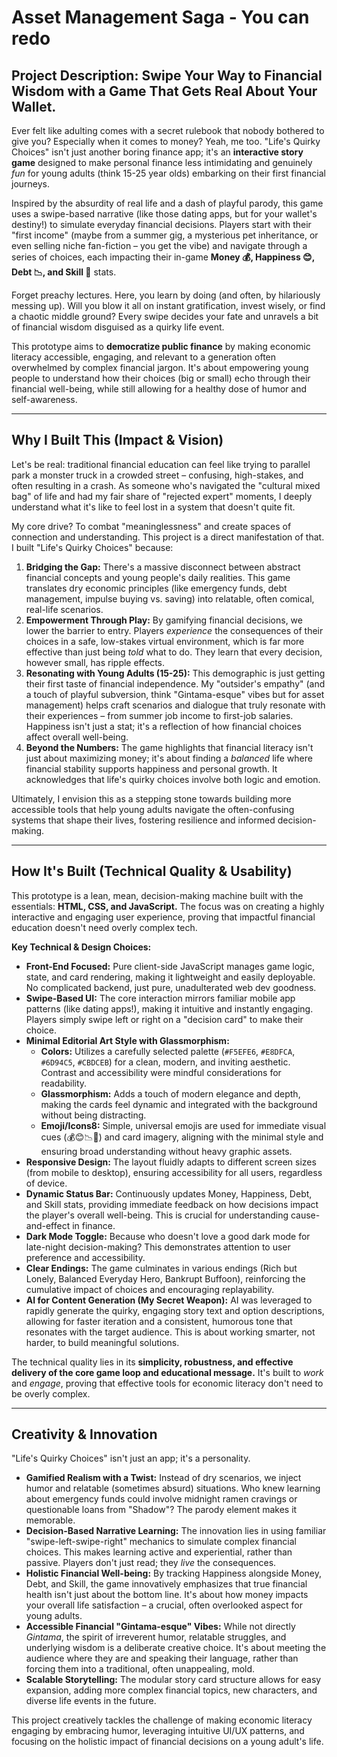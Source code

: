 # Asset Management Saga - You can redo

## Project Description: Swipe Your Way to Financial Wisdom with a Game That Gets Real About Your Wallet.

Ever felt like adulting comes with a secret rulebook that nobody bothered to give you? Especially when it comes to money? Yeah, me too. "Life's Quirky Choices" isn't just another boring finance app; it's an **interactive story game** designed to make personal finance less intimidating and genuinely *fun* for young adults (think 15-25 year olds) embarking on their first financial journeys.

Inspired by the absurdity of real life and a dash of playful parody, this game uses a swipe-based narrative (like those dating apps, but for your wallet's destiny!) to simulate everyday financial decisions. Players start with their "first income" (maybe from a summer gig, a mysterious pet inheritance, or even selling niche fan-fiction – you get the vibe) and navigate through a series of choices, each impacting their in-game **Money 💰, Happiness 😊, Debt 📉, and Skill 🧠** stats.

Forget preachy lectures. Here, you learn by doing (and often, by hilariously messing up). Will you blow it all on instant gratification, invest wisely, or find a chaotic middle ground? Every swipe decides your fate and unravels a bit of financial wisdom disguised as a quirky life event.

This prototype aims to **democratize public finance** by making economic literacy accessible, engaging, and relevant to a generation often overwhelmed by complex financial jargon. It's about empowering young people to understand how their choices (big or small) echo through their financial well-being, while still allowing for a healthy dose of humor and self-awareness.

---

## Why I Built This (Impact & Vision)

Let's be real: traditional financial education can feel like trying to parallel park a monster truck in a crowded street – confusing, high-stakes, and often resulting in a crash. As someone who's navigated the "cultural mixed bag" of life and had my fair share of "rejected expert" moments, I deeply understand what it's like to feel lost in a system that doesn't quite fit.

My core drive? To combat "meaninglessness" and create spaces of connection and understanding. This project is a direct manifestation of that. I built "Life's Quirky Choices" because:

1.  **Bridging the Gap:** There's a massive disconnect between abstract financial concepts and young people's daily realities. This game translates dry economic principles (like emergency funds, debt management, impulse buying vs. saving) into relatable, often comical, real-life scenarios.
2.  **Empowerment Through Play:** By gamifying financial decisions, we lower the barrier to entry. Players *experience* the consequences of their choices in a safe, low-stakes virtual environment, which is far more effective than just being *told* what to do. They learn that every decision, however small, has ripple effects.
3.  **Resonating with Young Adults (15-25):** This demographic is just getting their first taste of financial independence. My "outsider's empathy" (and a touch of playful subversion, think "Gintama-esque" vibes but for asset management) helps craft scenarios and dialogue that truly resonate with their experiences – from summer job income to first-job salaries. Happiness isn't just a stat; it's a reflection of how financial choices affect overall well-being.
4.  **Beyond the Numbers:** The game highlights that financial literacy isn't just about maximizing money; it's about finding a *balanced* life where financial stability supports happiness and personal growth. It acknowledges that life's quirky choices involve both logic and emotion.

Ultimately, I envision this as a stepping stone towards building more accessible tools that help young adults navigate the often-confusing systems that shape their lives, fostering resilience and informed decision-making.

---

## How It's Built (Technical Quality & Usability)

This prototype is a lean, mean, decision-making machine built with the essentials: **HTML, CSS, and JavaScript.** The focus was on creating a highly interactive and engaging user experience, proving that impactful financial education doesn't need overly complex tech.

**Key Technical & Design Choices:**

*   **Front-End Focused:** Pure client-side JavaScript manages game logic, state, and card rendering, making it lightweight and easily deployable. No complicated backend, just pure, unadulterated web dev goodness.
*   **Swipe-Based UI:** The core interaction mirrors familiar mobile app patterns (like dating apps!), making it intuitive and instantly engaging. Players simply swipe left or right on a "decision card" to make their choice.
*   **Minimal Editorial Art Style with Glassmorphism:**
    *   **Colors:** Utilizes a carefully selected palette (`#F5EFE6`, `#E8DFCA`, `#6D94C5`, `#CBDCEB`) for a clean, modern, and inviting aesthetic. Contrast and accessibility were mindful considerations for readability.
    *   **Glassmorphism:** Adds a touch of modern elegance and depth, making the cards feel dynamic and integrated with the background without being distracting.
    *   **Emoji/Icons8:** Simple, universal emojis are used for immediate visual cues (💰😊📉🧠) and card imagery, aligning with the minimal style and ensuring broad understanding without heavy graphic assets.
*   **Responsive Design:** The layout fluidly adapts to different screen sizes (from mobile to desktop), ensuring accessibility for all users, regardless of device.
*   **Dynamic Status Bar:** Continuously updates Money, Happiness, Debt, and Skill stats, providing immediate feedback on how decisions impact the player's overall well-being. This is crucial for understanding cause-and-effect in finance.
*   **Dark Mode Toggle:** Because who doesn't love a good dark mode for late-night decision-making? This demonstrates attention to user preference and accessibility.
*   **Clear Endings:** The game culminates in various endings (Rich but Lonely, Balanced Everyday Hero, Bankrupt Buffoon), reinforcing the cumulative impact of choices and encouraging replayability.
*   **AI for Content Generation (My Secret Weapon):** AI was leveraged to rapidly generate the quirky, engaging story text and option descriptions, allowing for faster iteration and a consistent, humorous tone that resonates with the target audience. This is about working smarter, not harder, to build meaningful solutions.

The technical quality lies in its **simplicity, robustness, and effective delivery of the core game loop and educational message.** It's built to *work* and *engage*, proving that effective tools for economic literacy don't need to be overly complex.

---

## Creativity & Innovation

"Life's Quirky Choices" isn't just an app; it's a personality.

*   **Gamified Realism with a Twist:** Instead of dry scenarios, we inject humor and relatable (sometimes absurd) situations. Who knew learning about emergency funds could involve midnight ramen cravings or questionable loans from "Shadow"? The parody element makes it memorable.
*   **Decision-Based Narrative Learning:** The innovation lies in using familiar "swipe-left-swipe-right" mechanics to simulate complex financial choices. This makes learning active and experiential, rather than passive. Players don't just read; they *live* the consequences.
*   **Holistic Financial Well-being:** By tracking Happiness alongside Money, Debt, and Skill, the game innovatively emphasizes that true financial health isn't just about the bottom line. It's about how money impacts your overall life satisfaction – a crucial, often overlooked aspect for young adults.
*   **Accessible Financial "Gintama-esque" Vibes:** While not directly *Gintama*, the spirit of irreverent humor, relatable struggles, and underlying wisdom is a deliberate creative choice. It's about meeting the audience where they are and speaking their language, rather than forcing them into a traditional, often unappealing, mold.
*   **Scalable Storytelling:** The modular story card structure allows for easy expansion, adding more complex financial topics, new characters, and diverse life events in the future.

This project creatively tackles the challenge of making economic literacy engaging by embracing humor, leveraging intuitive UI/UX patterns, and focusing on the holistic impact of financial decisions on a young adult's life.
